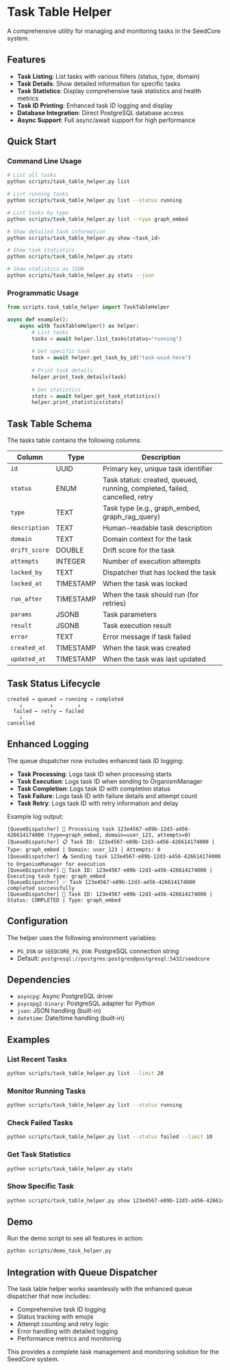 # Task Table Helper

A comprehensive utility for managing and monitoring tasks in the SeedCore system.

## Features

- **Task Listing**: List tasks with various filters (status, type, domain)
- **Task Details**: Show detailed information for specific tasks
- **Task Statistics**: Display comprehensive task statistics and health metrics
- **Task ID Printing**: Enhanced task ID logging and display
- **Database Integration**: Direct PostgreSQL database access
- **Async Support**: Full async/await support for high performance

## Quick Start

### Command Line Usage

```bash
# List all tasks
python scripts/task_table_helper.py list

# List running tasks
python scripts/task_table_helper.py list --status running

# List tasks by type
python scripts/task_table_helper.py list --type graph_embed

# Show detailed task information
python scripts/task_table_helper.py show <task_id>

# Show task statistics
python scripts/task_table_helper.py stats

# Show statistics as JSON
python scripts/task_table_helper.py stats --json
```

### Programmatic Usage

```python
from scripts.task_table_helper import TaskTableHelper

async def example():
    async with TaskTableHelper() as helper:
        # List tasks
        tasks = await helper.list_tasks(status="running")
        
        # Get specific task
        task = await helper.get_task_by_id("task-uuid-here")
        
        # Print task details
        helper.print_task_details(task)
        
        # Get statistics
        stats = await helper.get_task_statistics()
        helper.print_statistics(stats)
```

## Task Table Schema

The tasks table contains the following columns:

| Column | Type | Description |
|--------|------|-------------|
| `id` | UUID | Primary key, unique task identifier |
| `status` | ENUM | Task status: created, queued, running, completed, failed, cancelled, retry |
| `type` | TEXT | Task type (e.g., graph_embed, graph_rag_query) |
| `description` | TEXT | Human-readable task description |
| `domain` | TEXT | Domain context for the task |
| `drift_score` | DOUBLE | Drift score for the task |
| `attempts` | INTEGER | Number of execution attempts |
| `locked_by` | TEXT | Dispatcher that has locked the task |
| `locked_at` | TIMESTAMP | When the task was locked |
| `run_after` | TIMESTAMP | When the task should run (for retries) |
| `params` | JSONB | Task parameters |
| `result` | JSONB | Task execution result |
| `error` | TEXT | Error message if task failed |
| `created_at` | TIMESTAMP | When the task was created |
| `updated_at` | TIMESTAMP | When the task was last updated |

## Task Status Lifecycle

```
created → queued → running → completed
    ↓         ↓        ↓
  failed ← retry ← failed
    ↓
cancelled
```

## Enhanced Logging

The queue dispatcher now includes enhanced task ID logging:

- **Task Processing**: Logs task ID when processing starts
- **Task Execution**: Logs task ID when sending to OrganismManager
- **Task Completion**: Logs task ID with completion status
- **Task Failure**: Logs task ID with failure details and attempt count
- **Task Retry**: Logs task ID with retry information and delay

Example log output:
```
[QueueDispatcher] 🚀 Processing task 123e4567-e89b-12d3-a456-426614174000 (type=graph_embed, domain=user_123, attempts=0)
[QueueDispatcher] 📋 Task ID: 123e4567-e89b-12d3-a456-426614174000 | Type: graph_embed | Domain: user_123 | Attempts: 0
[QueueDispatcher] 📤 Sending task 123e4567-e89b-12d3-a456-426614174000 to OrganismManager for execution
[QueueDispatcher] 🎯 Task ID: 123e4567-e89b-12d3-a456-426614174000 | Executing task type: graph_embed
[QueueDispatcher] ✅ Task 123e4567-e89b-12d3-a456-426614174000 completed successfully
[QueueDispatcher] 🎉 Task ID: 123e4567-e89b-12d3-a456-426614174000 | Status: COMPLETED | Type: graph_embed
```

## Configuration

The helper uses the following environment variables:

- `PG_DSN` or `SEEDCORE_PG_DSN`: PostgreSQL connection string
- Default: `postgresql://postgres:postgres@postgresql:5432/seedcore`

## Dependencies

- `asyncpg`: Async PostgreSQL driver
- `psycopg2-binary`: PostgreSQL adapter for Python
- `json`: JSON handling (built-in)
- `datetime`: Date/time handling (built-in)

## Examples

### List Recent Tasks
```bash
python scripts/task_table_helper.py list --limit 20
```

### Monitor Running Tasks
```bash
python scripts/task_table_helper.py list --status running
```

### Check Failed Tasks
```bash
python scripts/task_table_helper.py list --status failed --limit 10
```

### Get Task Statistics
```bash
python scripts/task_table_helper.py stats
```

### Show Specific Task
```bash
python scripts/task_table_helper.py show 123e4567-e89b-12d3-a456-426614174000
```

## Demo

Run the demo script to see all features in action:

```bash
python scripts/demo_task_helper.py
```

## Integration with Queue Dispatcher

The task table helper works seamlessly with the enhanced queue dispatcher that now includes:

- Comprehensive task ID logging
- Status tracking with emojis
- Attempt counting and retry logic
- Error handling with detailed logging
- Performance metrics and monitoring

This provides a complete task management and monitoring solution for the SeedCore system.




